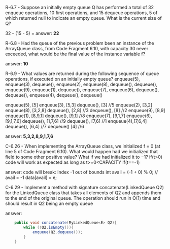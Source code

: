 R-6.7 - Suppose an initially empty queue Q has performed a total of 32 enqueue operations, 10 first operations, 
and 15 dequeue operations, 5 of which returned null to
indicate an empty queue. What is the current size of Q?


32 - (15 - 5) = answer: **22**

R-6.8 - Had the queue of the previous problem been an instance of the ArrayQueue class,
from Code Fragment 6.10, with capacity 30 never exceeded, what would be the
final value of the instance variable f?

answer: **10**

R-6.9 - What values are returned during the following sequence of queue operations, if
executed on an initially empty queue? enqueue(5), enqueue(3), dequeue(),
enqueue(2), enqueue(8), dequeue(), dequeue(), enqueue(9), enqueue(1),
dequeue(), enqueue(7), enqueue(6), dequeue(), dequeue(), enqueue(4),
dequeue(), dequeue()

enqueue(5), [5]
enqueue(3), [5,3]
dequeue(), [3] //5
enqueue(2), [3,2]
enqueue(8), [3,2,8]
dequeue(), [2,8] //3
dequeue(), [8] //2
enqueue(9), [8,9]
enqueue(1),  [8,9,1]
dequeue(), [9,1] //8
enqueue(7), [9,1,7]
enqueue(6), [9,1,7,6]
dequeue(), [1,7,6] //9
dequeue(), [7,6] //1
enqueue(4),[7,6,4]
dequeue(), [6,4] //7
dequeue() [4] //6

answer: **5,3,2,8,9,1,7,6**

C-6.26 - When implementing the ArrayQueue class, we initialized f = 0 (at line 5 of Code
Fragment 6.10). What would happen had we initialized that field to some other
positive value? What if we had initialized it to −1?
if(t>0)
code will work as expected as long as t>=0<CAPACITY
if(t==-1)

answer: 
code will break: Index -1 out of bounds
int avail = (-1 + 0) % 0; // avail = -1
data[avail] = e;


C-6.29 - Implement a method with signature concatenate(LinkedQueue<E> Q2) for the
LinkedQueue<E> class that takes all elements of Q2 and appends them to the
end of the original queue. The operation should run in O(1) time and should
result in Q2 being an empty queue

answer: 
```java
    public void concatenate(MyLinkedQueue<E> Q2){
        while (!Q2.isEmpty()){
            enqueue(Q2.dequeue());
        }
    }
```